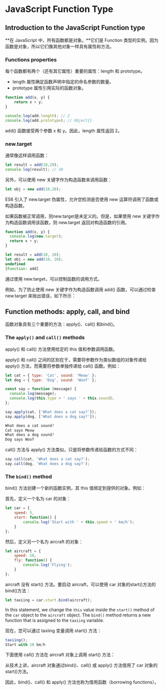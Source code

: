 # JavaScript Function Type

## Introduction to the JavaScript Function type

**在 JavaScript 中，所有函数都是对象。**它们是 Function 类型的实例。因为函数是对象，所以它们像其他对象一样具有属性和方法。

### Functions properties

每个函数都有两个（还有其它属性）重要的属性：length 和 prototype。

- length 属性确定函数声明中指定的命名参数的数量。
- prototype 属性引用实际的函数对象。

```js
function add(x, y) {
    return x + y;
}

console.log(add.length); // 2
console.log(add.prototype); // Object{}
```

add() 函数接受两个参数 x 和 y。因此，length 属性返回 2。

### new.target

通常像这样调用函数：

```js
let result = add(10,20);
console.log(result); // 30
```

另外，可以使用 new 关键字作为构造函数来调用函数：

```js
let obj = new add(10,20);
```

ES6 引入了 new.target 伪属性，允许您检测是否使用 new 运算符调用了函数或构造函数。

如果函数被正常调用，则new.target是未定义的。但是，如果使用 new 关键字作为构造函数调用该函数，则 new.target 返回对构造函数的引用。

```js
function add(x, y) {
  console.log(new.target);
  return x + y;
}

let result = add(10, 20);
let obj = new add(10, 20);
undefined
[Function: add]
```

通过使用 new.target，可以控制函数的调用方式。

例如，为了防止使用 new 关键字作为构造函数调用 add() 函数，可以通过检查 new.target 来抛出错误，如下所示：

## Function methods: apply, call, and bind

函数对象具有三个重要的方法：apply()、call() 和bind()。

### The `apply()` and `call()` methods

apply() 和 call() 方法使用给定的 this 值和参数调用函数。

apply() 和 call() 之间的区别在于，需要将参数作为类似数组的对象传递给 apply() 方法，而需要将参数单独传递给 call() 函数。例如：

```js
let cat = { type: 'Cat', sound: 'Meow' };
let dog = { type: 'Dog', sound: 'Woof' };

const say = function (message) {
  console.log(message);
  console.log(this.type + ' says ' + this.sound);
};

say.apply(cat, ['What does a cat say?']);
say.apply(dog, ['What does a dog say?']);

What does a cat sound?
Cat says Meow
What does a dog sound?
Dog says Woof
```

call() 方法与 apply() 方法类似，只是将参数传递给函数的方式不同：

```js
say.call(cat, 'What does a cat say?');
say.call(dog, 'What does a dog say?');
```

### The `bind()` method

bind() 方法创建一个新的函数实例，其 this 值绑定到提供的对象。例如：

首先，定义一个名为 car 的对象：

```js
let car = {
    speed: 5,
    start: function() {
        console.log('Start with ' + this.speed + ' km/h');
    }
};
```

然后，定义另一个名为 aircraft 的对象：

```js
let aircraft = {
    speed: 10,
    fly: function() {
        console.log('Flying');
    }
};
```

aircraft 没有 start() 方法。要启动 aircraft，可以使用 car 对象的start()方法的bind()方法：

```js
let taxiing = car.start.bind(aircraft);
```

In this statement, we change the `this` value inside the `start()` method of the `car` object to the `aircraft` object. The `bind()` method returns a new function that is assigned to the `taxiing` variable.

现在，您可以通过 taxiing 变量调用 start() 方法：

```js
taxiing();
Start with 10 km/h
```

下面使用 call() 方法在 aircraft 对象上调用 start() 方法：

从技术上讲，aircraft 对象通过bind()、call() 或 apply() 方法借用了 car 对象的start()方法。

因此，bind()、call() 和 apply() 方法也称为借用函数（borrowing functions）。